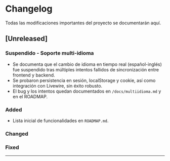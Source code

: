 # Changelog

Todas las modificaciones importantes del proyecto se documentarán aquí.

## [Unreleased]

### Suspendido - Soporte multi-idioma
- Se documenta que el cambio de idioma en tiempo real (español-inglés) fue suspendido tras múltiples intentos fallidos de sincronización entre frontend y backend.
- Se probaron persistencia en sesión, localStorage y cookie, así como integración con Livewire, sin éxito robusto.
- El bug y los intentos quedan documentados en `/docs/multiidioma.md` y en el ROADMAP.

### Added
- Lista inicial de funcionalidades en `ROADMAP.md`.

### Changed

### Fixed

---
